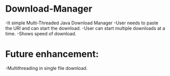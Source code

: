 # Download-Manager
-It simple Multi-Threaded Java Download Manager
-User needs to paste the URl and can start the download.
-User can start multiple downloads at a time.
-Shows speed of download.

# Future enhancement:
-Multithreading in single file download.
